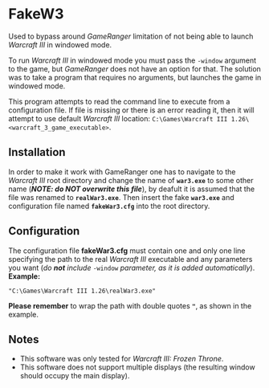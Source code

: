 # FakeW3

Used to bypass around *GameRanger* limitation of not being able to launch *Warcraft III* in windowed mode.

To run *Warcraft III* in windowed mode you must pass the `-window` argument to the game, but *GameRanger* does not have an option for that. The solution was to take a program that requires no arguments, but launches the game in windowed mode.

This program attempts to read the command line to execute from a configuration file. If file is missing or there is an error reading it, then it will attempt to use default *Warcraft III* location: `C:\Games\Warcraft III 1.26\<warcraft_3_game_executable>`.

## Installation

In order to make it work with GameRanger one has to navigate to the *Warcraft III* root directory and change the name of **``war3.exe``** to some other name (***NOTE: do NOT overwrite this file***), by deafult it is assumed that the file was renamed to **``realWar3.exe``**. Then insert the fake **``war3.exe``** and configuration file named **``fakeWar3.cfg``** into the root directory.

## Configuration

The configuration file **fakeWar3.cfg** must contain one and only one line specifying the path to the real *Warcraft III* executable and any parameters you want (*do **not** include* ``-window`` *parameter, as it is added automatically*). **Example:**

```
"C:\Games\Warcraft III 1.26\realWar3.exe"
```

**Please remember** to wrap the path with double quotes **``"``**, as shown in the example.

## Notes

- This software was only tested for *Warcraft III: Frozen Throne*.
- This software does not support multiple displays (the resulting window should occupy the main display).
